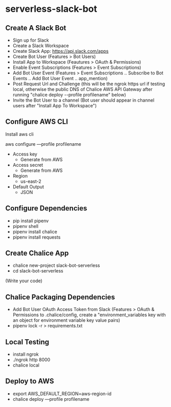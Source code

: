 # serverless-slack-bot

## Create A Slack Bot
* Sign up for Slack
* Create a Slack Workspace
* Create Slack App: https://api.slack.com/apps
* Create Bot User (Features > Bot Users)
* Install App to Workspace (Feautures > OAuth & Permissions)
* Enable Event Subscriptions (Features > Event Subscriptions)
* Add Bot User Event (Features > Event Subscriptions .. Subscribe to Bot Events .. Add Bot User Event .. app_mention)
* Post Request Url and Challenge (this will be the ngrok https url if testing local, otherwise the public DNS of Chalice AWS API Gateway after running "chalice deploy --profile profilename" below)
* Invite the Bot User to a channel (Bot user should appear in channel users after "Install App To Workspace")

## Configure AWS CLI
Install aws cli

aws configure —profile profilename
* Access key
    * Generate from AWS
* Access secret
    * Generate from AWS
* Region
    * us-east-2
* Default Output
    * JSON

## Configure Dependencies
* pip install pipenv
* pipenv shell
* pipenv install chalice
* pipenv install requests

## Create Chalice App
* chalice new-project slack-bot-serverless
* cd slack-bot-serverless

(Write your code)

## Chalice Packaging Dependencies
* Add Bot User OAuth Access Token from Slack (Features > OAuth & Permissions to .chalice/config, create a "environment_variables key with an object for environment variable key value pairs)
* pipenv lock -r > requirements.txt

## Local Testing
* install ngrok
* ./ngrok http 8000
* chalice local

## Deploy to AWS
* export AWS_DEFAULT_REGION=aws-region-id
* chalice deploy —profile profilename
